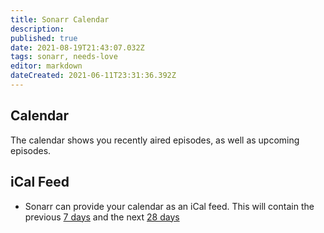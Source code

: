 ```yaml
---
title: Sonarr Calendar
description: 
published: true
date: 2021-08-19T21:43:07.032Z
tags: sonarr, needs-love
editor: markdown
dateCreated: 2021-06-11T23:31:36.392Z
---
```


## Calendar

The calendar shows you recently aired episodes, as well as upcoming episodes.

## iCal Feed

- Sonarr can provide your calendar as an iCal feed. This will contain the previous [7 days](https://github.com/Sonarr/Sonarr/blob/22f044844c33187450dcc2d6b329ad3e1d241e74/src/NzbDrone.Api/Calendar/CalendarFeedModule.cs#L35) and the next [28 days](https://github.com/Sonarr/Sonarr/blob/22f044844c33187450dcc2d6b329ad3e1d241e74/src/NzbDrone.Api/Calendar/CalendarFeedModule.cs#L36)
